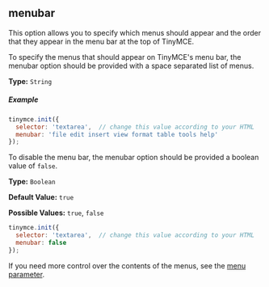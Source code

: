 ## menubar

This option allows you to specify which menus should appear and the order that they appear in the menu bar at the top of TinyMCE.

To specify the menus that should appear on TinyMCE's menu bar, the menubar option should be provided with a space separated list of menus.

**Type:** `String`

##### Example

```js
tinymce.init({
  selector: 'textarea',  // change this value according to your HTML
  menubar: 'file edit insert view format table tools help'
});
```

To disable the menu bar, the menubar option should be provided a boolean value of `false`.

**Type:** `Boolean`

**Default Value:** `true`

**Possible Values:** `true`, `false`

```js
tinymce.init({
  selector: 'textarea',  // change this value according to your HTML
  menubar: false
});
```

If you need more control over the contents of the menus, see the [menu parameter](#menu).
